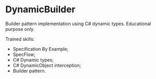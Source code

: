 DynamicBuilder
==============

Builder pattern implementation using C# dynamic types. Educational purpose only.

Trained skills:

- Specification By Example;
- SpecFlow;
- C# Dynamic types;
- C# DynamicObject interception;
- Builder pattern.
